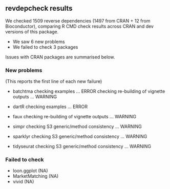 ## revdepcheck results

We checked 1509 reverse dependencies (1497 from CRAN + 12 from Bioconductor), comparing R CMD check results across CRAN and dev versions of this package.

 * We saw 6 new problems
 * We failed to check 3 packages

Issues with CRAN packages are summarised below.

### New problems
(This reports the first line of each new failure)

* batchtma
  checking examples ... ERROR
  checking re-building of vignette outputs ... WARNING

* dartR
  checking examples ... ERROR

* faux
  checking re-building of vignette outputs ... WARNING

* simpr
  checking S3 generic/method consistency ... WARNING

* sparklyr
  checking S3 generic/method consistency ... WARNING

* tidyseurat
  checking S3 generic/method consistency ... WARNING

### Failed to check

* loon.ggplot    (NA)
* MarketMatching (NA)
* vivid          (NA)
